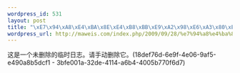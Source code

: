 ```yaml
--- 
wordpress_id: 531
layout: post
title: "\xE7\x94\xA8\xE4\xBA\x8E\xE4\xB8\xBB\xE9\xA2\x98\xE6\xA3\x80\xE6\xB5\x8B\xE7\x9A\x84\xE4\xB8\xB4\xE6\x97\xB6\xE6\x97\xA5\xE5\xBF\x97(02b8c362-a4d2-418a-b672-3c510e38b614 - 3bfe001a-32de-4114-a6b4-4005b770f6d7)"
wordpress_url: http://maweis.com/index.php/2009/09/28/%e7%94%a8%e4%ba%8e%e4%b8%bb%e9%a2%98%e6%a3%80%e6%b5%8b%e7%9a%84%e4%b8%b4%e6%97%b6%e6%97%a5%e5%bf%9702b8c362-a4d2-418a-b672-3c510e38b614-3bfe001a-32de-4114-a6b4-4005b770f6d7/
---
```

<p>这是一个未删除的临时日志。请手动删除它。(18def76d-6e9f-4e06-9af5-e490a8b5dcf1 - 3bfe001a-32de-4114-a6b4-4005b770f6d7)</p>
